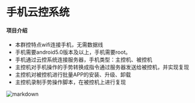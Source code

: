 # 手机云控系统

#### 项目介绍
- 本群控特点wifi连接手机，无需数据线
- 手机需要android5.0版本及以上，手机需要root。
- 手机通过云控系统连接服务器，手机类型：主控机、被控机
- 主控机对手机操作的手势转换成指令通过服务器发送给被控机，并实现复现
- 主控机对被控机进行批量APP的安装、升级、卸载
- 主控机录制手势操作脚本，在被控机上进行复现

![markdown](https://m.qpic.cn/psb?/V11mungH3aJe9k/xNEXzAN51fEzcWjNwPPLrFYjrGtcb968fAQlG2nf7XE!/b/dL8AAAAAAAAA&bo=7gI1BQAAAAARB.w!&rf=viewer_4)










